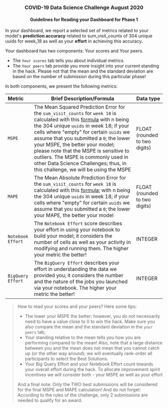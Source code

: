 <h3 align=center> COVID-19 Data Science Challenge August 2020</h3>
<h4 align=center> Guidelines for Reading your Dashboard for Phase 1</h4>



In your dashboard, we report a selected set of metrics related to your model's **prediction accuracy** related to sum_visit_counts of 304 unique uuids for week_18 as well as your **effort** in achieving this accuracy.

Your dashboard has two components: Your scores and Your peers.

- The `Your scores` tab tells you about individual metrics.
- The `Your peers` tab provide you more insight into your current standing in the hack. Please not that the mean and the standard deviation are based on the number of submission during this particular phase! 

In both components, we present the following metrics: 

| Metric            | Brief Description/Formula                                    | Data type                     |
| :---------------- | ------------------------------------------------------------ | ----------------------------- |
| `MSPE`            | The Mean Squared Prediction Error for the `sum_visit_counts` for `week 18` is calculated with this [formula](https://raw.githubusercontent.com/ironhacks/COVID19-info-material/master/MSPE.png) with n being the 304 unique `uuids`  in week 18; if your cells where "empty" for certain `uuids` we assume that you submitted a `0`; the lower your MSPE, the better your model; please note that the MSPE is sensitive to outliers. The MSPE is commonly used in other Data Science Challenges; thus, in this challenge, we will be using the MSPE | FLOAT (rounded to two digits) |
| `MAPE`            | The Mean Absolute Prediction Error for the `sum_visit_counts` for `week 18` is calculated with this [formula](https://raw.githubusercontent.com/ironhacks/COVID19-info-material/master/MAPE.png); with n being the 304 unique `uuids`  in week 18; if your cells where "empty" for certain `uuids` we assume that you submitted a `0`; the lower your MAPE, the better your model | FLOAT (rounded to two digits) |
| `Notebook Effort` | The `Notebook Effort` score describes your effort in using your notebook to build your model; it considers the number of cells as well as your activity in modifying and running them. The higher your metric the better! | INTEGER                       |
| `BigQuery Effort` | The `BigQuery Effort` describes your effort in understanding the data we provided you; it considers the number and the nature of the jobs you launched via your notebook. The higher your metric the better! | INTEGER                       |

> How to read your scores and your peers? Here some tips:
>
> - The lower your MSPE the better; however, you do not necessarily need to have a value close to 0 to win the hack. Make sure you also compare the mean and the standard deviation in the `your peers` tab; 
> - Your standing relative to the mean tells you how you are performing compared to the mean! Also, note that a large distance between you and the mean does not mean that you cannot catch up (or the other way around); we will eventually rank-order all participants to select the Best Solutions. 
> - Your Big Query Effort and your Notebook Effort count towards your overall effort during the hack. To allocate improvement spirit incentives we will consider both - your MSPE as well as your effort
>
> And a final note: Only the TWO best submissions will be considered for the final MSPE and MAPE calculation! And do not forget: According to the rules of the challenge, only 2 submissions are needed to qualify for an award. 




